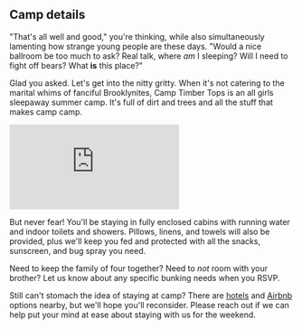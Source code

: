 ## Camp details

"That's all well and good," you're thinking, while also simultaneously lamenting how strange young people are these days. "Would a nice ballroom be too much to ask? Real talk, where _am_ I sleeping? Will I need to fight off bears? What **is** this place?"

Glad you asked. Let's get into the nitty gritty. When it's not catering to the marital whims of fanciful Brooklynites, Camp Timber Tops is an all girls sleepaway summer camp. It's full of dirt and trees and all the stuff that makes camp camp.

<div class="row">
<div class="col-md-8">
<div class="embed-responsive embed-responsive-16by9">
<iframe class="video" type="text/html" src="https://www.youtube.com/embed/yz6gtTrzZzA?mute=1" frameborder="0" title="Flythrough video of Camp Timber Tops"></iframe>
</div>
</div>
</div>

But never fear! You'll be staying in fully enclosed cabins with running water and indoor toilets and showers. Pillows, linens, and towels will also be provided, plus we'll keep you fed and protected with all the snacks, sunscreen, and bug spray you need.

Need to keep the family of four together? Need to _not_ room with your brother? Let us know about any specific bunking needs when you RSVP.

Still can't stomach the idea of staying at camp? There are [hotels](https://www.google.com/maps/search/hotel/@41.4025776,-75.165792,11z/data=!3m1!4b1!4m8!2m7!3m6!1shotel!2sCamp+Timber+Tops,+1620+Route+6,+Greeley,+PA+18425!3s0x89c4a6222812e7bf:0xb4314d057566099c!4m2!1d-75.0395045!2d41.403817) and [Airbnb](https://www.airbnb.com/s/Greeley--PA--United-States/homes?checkin=2019-09-20&checkout=2019-09-22) options nearby, but we'll hope you'll reconsider. Please reach out if we can help put your mind at ease about staying with us for the weekend.
